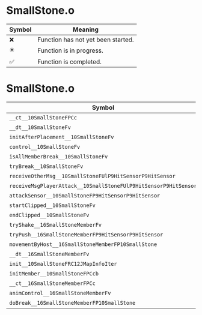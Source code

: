 # SmallStone.o
| Symbol | Meaning 
| ------------- | ------------- 
| :x: | Function has not yet been started. 
| :eight_pointed_black_star: | Function is in progress. 
| :white_check_mark: | Function is completed. 


# SmallStone.o
| Symbol | Decompiled? |
| ------------- | ------------- |
| `__ct__10SmallStoneFPCc` | :x: |
| `__dt__10SmallStoneFv` | :x: |
| `initAfterPlacement__10SmallStoneFv` | :x: |
| `control__10SmallStoneFv` | :x: |
| `isAllMemberBreak__10SmallStoneFv` | :x: |
| `tryBreak__10SmallStoneFv` | :x: |
| `receiveOtherMsg__10SmallStoneFUlP9HitSensorP9HitSensor` | :x: |
| `receiveMsgPlayerAttack__10SmallStoneFUlP9HitSensorP9HitSensor` | :x: |
| `attackSensor__10SmallStoneFP9HitSensorP9HitSensor` | :x: |
| `startClipped__10SmallStoneFv` | :x: |
| `endClipped__10SmallStoneFv` | :x: |
| `tryShake__16SmallStoneMemberFv` | :x: |
| `tryPush__16SmallStoneMemberFP9HitSensorP9HitSensor` | :x: |
| `movementByHost__16SmallStoneMemberFP10SmallStone` | :x: |
| `__dt__16SmallStoneMemberFv` | :x: |
| `init__10SmallStoneFRC12JMapInfoIter` | :x: |
| `initMember__10SmallStoneFPCcb` | :x: |
| `__ct__16SmallStoneMemberFPCc` | :x: |
| `animControl__16SmallStoneMemberFv` | :x: |
| `doBreak__16SmallStoneMemberFP10SmallStone` | :x: |
